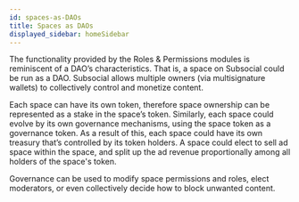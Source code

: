 ```yaml
---
id: spaces-as-DAOs
title: Spaces as DAOs
displayed_sidebar: homeSidebar
---
```


The functionality provided by the Roles & Permissions modules is reminiscent of a DAO’s
characteristics. That is, a space on Subsocial could be run as a DAO. Subsocial allows multiple
owners (via multisignature wallets) to collectively control and monetize content.

Each space can have its own token, therefore space ownership can be represented as a stake
in the space’s token. Similarly, each space could evolve by its own governance mechanisms,
using the space token as a governance token. As a result of this, each space could have its own treasury
that’s controlled by its token holders. A space could elect to sell ad space within the space, 
and split up the ad revenue proportionally among all holders of the space's token.

Governance can be used to modify space permissions and roles, elect moderators, or even
collectively decide how to block unwanted content.
